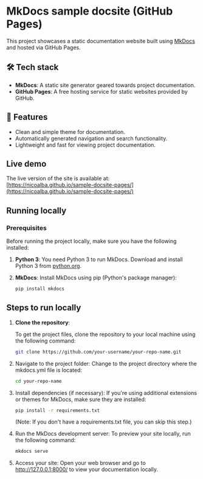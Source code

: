 # MkDocs sample docsite (GitHub Pages)

This project showcases a static documentation website built using [MkDocs](https://mkdocs.org/) and hosted via GitHub Pages.

## 🛠 Tech stack

- **MkDocs**: A static site generator geared towards project documentation.
- **GitHub Pages**: A free hosting service for static websites provided by GitHub.

## 🚀 Features

- Clean and simple theme for documentation.
- Automatically generated navigation and search functionality.
- Lightweight and fast for viewing project documentation.

## Live demo

The live version of the site is available at: [https://nicoalba.github.io/sample-docsite-pages/](https://nicoalba.github.io/sample-docsite-pages/)

## Running locally

### Prerequisites

Before running the project locally, make sure you have the following installed:

1. **Python 3**: You need Python 3 to run MkDocs. Download and install Python 3 from [python.org](https://www.python.org/downloads/).
2. **MkDocs**: Install MkDocs using pip (Python's package manager):
   
    ```bash
    pip install mkdocs
    ```

## Steps to run locally

1. **Clone the repository**:
    
    To get the project files, clone the repository to your local machine using the following command:
    
    ```bash
    git clone https://github.com/your-username/your-repo-name.git
    ```

2. Navigate to the project folder: Change to the project directory where the mkdocs.yml file is located:

    ```bash
    cd your-repo-name
    ```

3. Install dependencies (if necessary): If you're using additional extensions or themes for MkDocs, make sure they are installed:

    ```bash
    pip install -r requirements.txt
    ```

    (Note: If you don't have a requirements.txt file, you can skip this step.)

4. Run the MkDocs development server: To preview your site locally, run the following command:

    ```bash
    mkdocs serve
    ```

5. Access your site: Open your web browser and go to http://127.0.0.1:8000/ to view your documentation locally.
